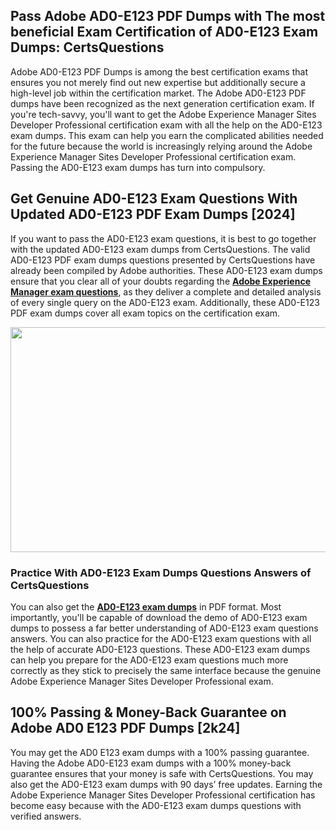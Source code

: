<h2>Pass Adobe AD0-E123 PDF Dumps with The most beneficial Exam Certification of AD0-E123 Exam Dumps: CertsQuestions</h2>
<p>Adobe AD0-E123 PDF Dumps is among the best certification exams that ensures you not merely find out new expertise but additionally secure a high-level job within the certification market. The Adobe AD0-E123 PDF dumps have been recognized as the next generation certification exam. If you're tech-savvy, you'll want to get the Adobe Experience Manager Sites Developer Professional certification exam with all the help on the AD0-E123 exam dumps. This exam can help you earn the complicated abilities needed for the future because the world is increasingly relying around the Adobe Experience Manager Sites Developer Professional certification exam. Passing the AD0-E123 exam dumps has turn into compulsory.</p>
<h2>Get Genuine AD0-E123 Exam Questions With Updated AD0-E123 PDF Exam Dumps [2024]</h2>
<p>If you want to pass the AD0-E123 exam questions, it is best to go together with the updated AD0-E123 exam dumps from CertsQuestions. The valid AD0-E123 PDF exam dumps questions presented by CertsQuestions have already been compiled by Adobe authorities. These AD0-E123 exam dumps ensure that you clear all of your doubts regarding the <strong><a href="https://www.certsquestions.com/adobe-experience-manager-certification.html">Adobe Experience Manager exam questions</a></strong>, as they deliver a complete and detailed analysis of every single query on the AD0-E123 exam. Additionally, these AD0-E123 PDF exam dumps cover all exam topics on the certification exam.</p>
<p><img style="display: block; margin-left: auto; margin-right: auto;" src="https://i.imgur.com/53zZ4Bb.png" alt="" width="720" height="360" /></p>
<h3>Practice With AD0-E123 Exam Dumps Questions Answers of CertsQuestions</h3>
<p>You can also get the <a href="https://www.certsquestions.com/AD0-E123-pdf-dumps.html"><strong>AD0-E123 exam dumps</strong></a> in PDF format. Most importantly, you'll be capable of download the demo of AD0-E123 exam dumps to possess a far better understanding of AD0-E123 exam questions answers. You can also practice for the AD0-E123 exam questions with all the help of accurate AD0-E123 questions. These AD0-E123 exam dumps can help you prepare for the AD0-E123 exam questions much more correctly as they stick to precisely the same interface because the genuine Adobe Experience Manager Sites Developer Professional exam.</p>
<h2>100% Passing &amp; Money-Back Guarantee on Adobe AD0 E123 PDF Dumps [2k24]</h2>
<p>You may get the AD0 E123 exam dumps with a 100% passing guarantee. Having the Adobe AD0-E123 exam dumps with a 100% money-back guarantee ensures that your money is safe with CertsQuestions. You may also get the AD0-E123 exam dumps with 90 days&rsquo; free updates. Earning the Adobe Experience Manager Sites Developer Professional certification has become easy because with the AD0-E123 exam dumps questions with verified answers.</p>
